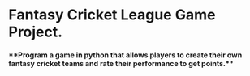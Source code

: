 # Fantasy Cricket League Game Project.
<h4><h>**Program a game in python that allows players to create their
own fantasy cricket teams and rate their performance to get
points.**<h4><h>
